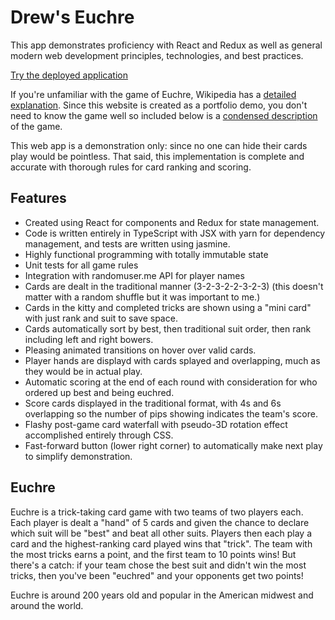 # Drew's Euchre

This app demonstrates proficiency with React and Redux as well as general modern web development principles, technologies, and best practices.

[Try the deployed application](http://adbenson.net/portfolio/euchre)

If you're unfamiliar with the game of Euchre, Wikipedia has a [detailed explanation](https://en.wikipedia.org/wiki/Euchre).
Since this website is created as a portfolio demo, you don't need to know the game well so included below is a [condensed description](#Euchre) of the game.

This web app is a demonstration only: since no one can hide their cards play would be pointless.
That said, this implementation is complete and accurate with thorough rules for card ranking and scoring.

## Features

- Created using React for components and Redux for state management.
- Code is written entirely in TypeScript with JSX with yarn for dependency management, and tests are written using jasmine.
- Highly functional programming with totally immutable state
- Unit tests for all game rules
- Integration with randomuser.me API for player names
- Cards are dealt in the traditional manner (3-2-3-2-2-3-2-3) (this doesn't matter with a random shuffle but it was important to me.)
- Cards in the kitty and completed tricks are shown using a "mini card" with just rank and suit to save space.
- Cards automatically sort by best, then traditional suit order, then rank including left and right bowers.
- Pleasing animated transitions on hover over valid cards.
- Player hands are displayd with cards splayed and overlapping, much as they would be in actual play.
- Automatic scoring at the end of each round with consideration for who ordered up best and being euchred.
- Score cards displayed in the traditional format, with 4s and 6s overlapping so the number of pips showing indicates the team's score.
- Flashy post-game card waterfall with pseudo-3D rotation effect accomplished entirely through CSS.
- Fast-forward button (lower right corner) to automatically make next play to simplify demonstration.

## Euchre

Euchre is a trick-taking card game with two teams of two players each.
Each player is dealt a "hand" of 5 cards and given the chance to declare which suit will be "best" and beat all other suits.
Players then each play a card and the highest-ranking card played wins that "trick".
The team with the most tricks earns a point, and the first team to 10 points wins!
But there's a catch: if your team chose the best suit and didn't win the most tricks,
then you've been "euchred" and your opponents get two points!

Euchre is around 200 years old and popular in the American midwest and around the world.
